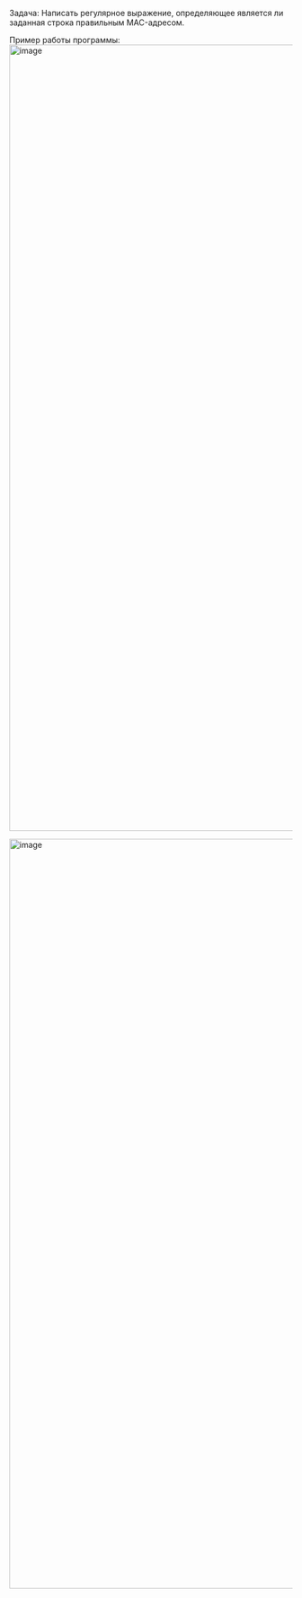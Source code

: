 Задача: Написать регулярное выражение, определяющее является ли заданная строка правильным MAC-адресом.

Пример работы программы: 
<img width="1399" alt="image" src="https://github.com/user-attachments/assets/116d9772-014f-49e1-80d8-cba424dfb291">

<img width="1334" alt="image" src="https://github.com/user-attachments/assets/be962ee3-c281-4cb1-adda-8419d05344b7">

